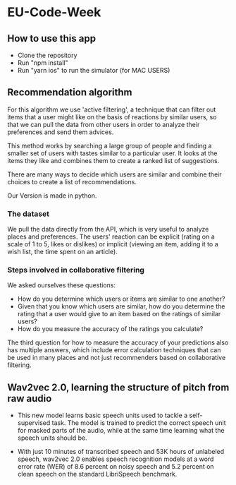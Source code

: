 # EU-Code-Week

## How to use this app
* Clone the repository
* Run "npm install"
* Run "yarn ios" to run the simulator (for MAC USERS)
 
## Recommendation algorithm
For this algorithm we use 'active filtering', a technique that can filter out items that a user might like on the basis of reactions by similar users, so that we can pull the data from other users in order to analyze their preferences and send them advices.

This method works by searching a large group of people and finding a smaller set of users with tastes similar to a particular user. 
It looks at the items they like and combines them to create a ranked list of suggestions.

There are many ways to decide which users are similar and combine their choices to create a list of recommendations. 

Our Version is made in python.

### The dataset
We pull the data directly from the API, which is very useful to analyze places and preferences.
The users' reaction can be explicit (rating on a scale of 1 to 5, likes or dislikes) or implicit (viewing an item, adding it to a wish list, the time spent on an article).

### Steps involved in collaborative filtering
We asked ourselves these questions:
* How do you determine which users or items are similar to one another?
* Given that you know which users are similar, how do you determine the rating that a user would give to an item based on the ratings of similar users?
* How do you measure the accuracy of the ratings you calculate?

The third question for how to measure the accuracy of your predictions also has multiple answers, which include error calculation techniques that can be used in many places and not just recommenders based on collaborative filtering.

## Wav2vec 2.0, learning the structure of pitch from raw audio

* This new model learns basic speech units used to tackle a self-supervised task. The model is trained to predict the correct speech unit for masked parts of the audio, while at the same time learning what the speech units should be.

* With just 10 minutes of transcribed speech and 53K hours of unlabeled speech, wav2vec 2.0 enables speech recognition models at a word error rate (WER) of 8.6 percent on noisy speech and 5.2 percent on clean speech on the standard LibriSpeech benchmark.


 



